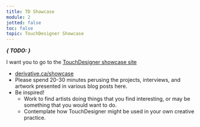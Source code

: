 ```yaml
---
title: TD Showcase
module: 2
jotted: false
toc: false
topic: TouchDesigner Showcase
---
```


**_{ TODO: }_**

I want you to go to the [TouchDesigner showcase site](https://derivative.ca/showcase)

- [derivative.ca/showcase](https://derivative.ca/showcase)
- Please spend 20-30 minutes perusing the projects, interviews, and artwork presented in various blog posts here.
- Be inspired!
  - Work to find artists doing things that you find interesting, or may be something that you would want to do.
  - Contemplate how TouchDesigner might be used in your own creative practice. 
